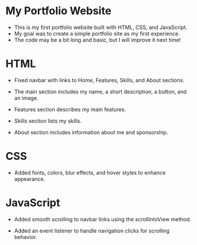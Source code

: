 # My Portfolio Website
* This is my first portfolio website built with HTML, CSS, and JavaScript.
* My goal was to create a simple portfolio site as my first experience.
* The code may be a bit long and basic, but I will improve it next time!

# HTML
* Fixed navbar with links to Home, Features, Skills, and About sections.

* The main section includes my name, a short description, a button, and an image.

* Features section describes my main features.

* Skills section lists my skills.

* About section includes information about me and sponsorship.

# CSS
* Added fonts, colors, blur effects, and hover styles to enhance appearance.

# JavaScript
* Added smooth scrolling to navbar links using the scrollIntoView method.

* Added an event listener to handle navigation clicks for scrolling behavior.

